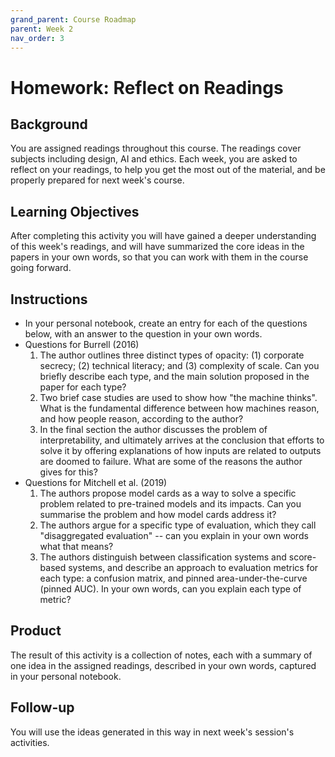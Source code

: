 ```yaml
---
grand_parent: Course Roadmap
parent: Week 2
nav_order: 3
---
```


# Homework: Reflect on Readings

## Background

You are assigned readings throughout this course. The readings cover subjects including design, AI and ethics. Each week, you are asked to reflect on your readings, to help you get the most out of the material, and be properly prepared for next week's course. 

## Learning Objectives

After completing this activity you will have gained a deeper understanding of this week's readings, and will have summarized the core ideas in the papers in your own words, so that you can work with them in the course going forward.

## Instructions

-   In your personal notebook, create an entry for each of the questions below, with an answer to the question in your own words.
-   Questions for Burrell (2016)
    1.  The author outlines three distinct types of opacity: (1) corporate secrecy; (2) technical literacy; and (3) complexity of scale. Can you briefly describe each type, and the main solution proposed in the paper for each type?
    2.  Two brief case studies are used to show how "the machine thinks". What is the fundamental difference between how machines reason, and how people reason, according to the author?
    3.  In the final section the author discusses the problem of interpretability, and ultimately arrives at the conclusion that efforts to solve it by offering explanations of how inputs are related to outputs are doomed to failure. What are some of the reasons the author gives for this?
-   Questions for Mitchell et al. (2019)
    1.  The authors propose model cards as a way to solve a specific problem related to pre-trained models and its impacts. Can you summarise the problem and how model cards address it?
    2.  The authors argue for a specific type of evaluation, which they call "disaggregated evaluation" -- can you explain in your own words what that means?
    3.  The authors distinguish between classification systems and score-based systems, and describe an approach to evaluation metrics for each type: a confusion matrix, and pinned area-under-the-curve (pinned AUC). In your own words, can you explain each type of metric?

## Product

The result of this activity is a collection of notes, each with a summary of one idea in the assigned readings, described in your own words, captured in your personal notebook.

## Follow-up

You will use the ideas generated in this way in next week's session's activities.